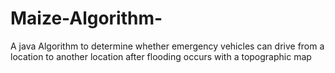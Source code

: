 # Maize-Algorithm-
A java Algorithm to determine whether emergency  vehicles can drive from a location to another location after flooding occurs with a topographic map 
